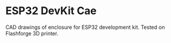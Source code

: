 # ESP32 DevKit Cae
CAD drawings of enclosure for ESP32 development kit.  Tested on Flashforge 3D printer.
